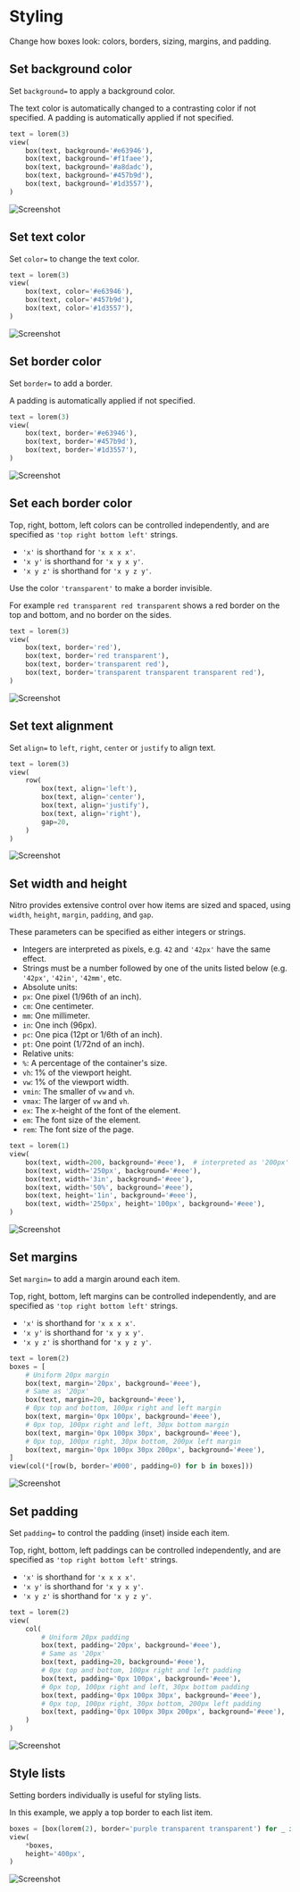 # Styling

Change how boxes look: colors, borders, sizing, margins, and padding.

## Set background color

Set `background=` to apply a background color.

The text color is automatically changed to a contrasting color if not specified.
A padding is automatically applied if not specified.


```py
text = lorem(3)
view(
    box(text, background='#e63946'),
    box(text, background='#f1faee'),
    box(text, background='#a8dadc'),
    box(text, background='#457b9d'),
    box(text, background='#1d3557'),
)
```


![Screenshot](assets/screenshots/styling_background.png)


## Set text color

Set `color=` to change the text color.


```py
text = lorem(3)
view(
    box(text, color='#e63946'),
    box(text, color='#457b9d'),
    box(text, color='#1d3557'),
)
```


![Screenshot](assets/screenshots/styling_color.png)


## Set border color

Set `border=` to add a border.

A padding is automatically applied if not specified.


```py
text = lorem(3)
view(
    box(text, border='#e63946'),
    box(text, border='#457b9d'),
    box(text, border='#1d3557'),
)
```


![Screenshot](assets/screenshots/styling_border.png)


## Set each border color

Top, right, bottom, left colors can be controlled independently, and are specified
as `'top right bottom left'` strings.

- `'x'` is shorthand for `'x x x x'`.
- `'x y'` is shorthand for `'x y x y'`.
- `'x y z'` is shorthand for `'x y z y'`.

Use the color `'transparent'` to make a border invisible.

For example `red transparent red transparent` shows a red border on the top and bottom,
and no border on the sides.


```py
text = lorem(3)
view(
    box(text, border='red'),
    box(text, border='red transparent'),
    box(text, border='transparent red'),
    box(text, border='transparent transparent transparent red'),
)
```


![Screenshot](assets/screenshots/styling_each_border.png)


## Set text alignment

Set `align=` to `left`, `right`, `center` or `justify` to align text.


```py
text = lorem(3)
view(
    row(
        box(text, align='left'),
        box(text, align='center'),
        box(text, align='justify'),
        box(text, align='right'),
        gap=20,
    )
)
```


![Screenshot](assets/screenshots/styling_align.png)


## Set width and height

Nitro provides extensive control over how items are sized and spaced, using `width`, `height`, `margin`, `padding`,
and `gap`.

These parameters can be specified as either integers or strings.

- Integers are interpreted as pixels, e.g. `42` and `'42px'` have the same effect.
- Strings must be a number followed by one of the units listed below (e.g. `'42px'`, `'42in'`, `'42mm'`, etc.
- Absolute units:
- `px`: One pixel (1/96th of an inch).
- `cm`: One centimeter.
- `mm`: One millimeter.
- `in`: One inch (96px).
- `pc`: One pica (12pt or 1/6th of an inch).
- `pt`: One point (1/72nd of an inch).
- Relative units:
- `%`: A percentage of the container's size.
- `vh`: 1% of the viewport height.
- `vw`: 1% of the viewport width.
- `vmin`: The smaller of `vw` and `vh`.
- `vmax`: The larger of `vw` and `vh`.
- `ex`: The x-height of the font of the element.
- `em`: The font size of the element.
- `rem`: The font size of the page.


```py
text = lorem(1)
view(
    box(text, width=200, background='#eee'),  # interpreted as '200px'
    box(text, width='250px', background='#eee'),
    box(text, width='3in', background='#eee'),
    box(text, width='50%', background='#eee'),
    box(text, height='1in', background='#eee'),
    box(text, width='250px', height='100px', background='#eee'),
)
```


![Screenshot](assets/screenshots/styling_size.png)


## Set margins

Set `margin=` to add a margin around each item.

Top, right, bottom, left margins can be controlled independently, and are specified
as `'top right bottom left'` strings.

- `'x'` is shorthand for `'x x x x'`.
- `'x y'` is shorthand for `'x y x y'`.
- `'x y z'` is shorthand for `'x y z y'`.


```py
text = lorem(2)
boxes = [
    # Uniform 20px margin
    box(text, margin='20px', background='#eee'),
    # Same as '20px'
    box(text, margin=20, background='#eee'),
    # 0px top and bottom, 100px right and left margin
    box(text, margin='0px 100px', background='#eee'),
    # 0px top, 100px right and left, 30px bottom margin
    box(text, margin='0px 100px 30px', background='#eee'),
    # 0px top, 100px right, 30px bottom, 200px left margin
    box(text, margin='0px 100px 30px 200px', background='#eee'),
]
view(col(*[row(b, border='#000', padding=0) for b in boxes]))
```


![Screenshot](assets/screenshots/styling_margin.png)


## Set padding

Set `padding=` to control the padding (inset) inside each item.

Top, right, bottom, left paddings can be controlled independently, and are specified
as `'top right bottom left'` strings.

- `'x'` is shorthand for `'x x x x'`.
- `'x y'` is shorthand for `'x y x y'`.
- `'x y z'` is shorthand for `'x y z y'`.


```py
text = lorem(2)
view(
    col(
        # Uniform 20px padding
        box(text, padding='20px', background='#eee'),
        # Same as '20px'
        box(text, padding=20, background='#eee'),
        # 0px top and bottom, 100px right and left padding
        box(text, padding='0px 100px', background='#eee'),
        # 0px top, 100px right and left, 30px bottom padding
        box(text, padding='0px 100px 30px', background='#eee'),
        # 0px top, 100px right, 30px bottom, 200px left padding
        box(text, padding='0px 100px 30px 200px', background='#eee'),
    )
)
```


![Screenshot](assets/screenshots/styling_padding.png)


## Style lists

Setting borders individually is useful for styling lists.

In this example, we apply a top border to each list item.


```py
boxes = [box(lorem(2), border='purple transparent transparent') for _ in range(25)]
view(
    *boxes,
    height='400px',
)
```


![Screenshot](assets/screenshots/styling_lists.png)
